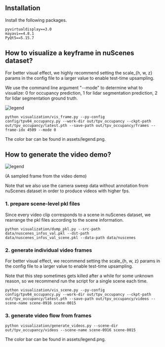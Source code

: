 ## Installation
Install the following packages.
```
pyvirtualdisplay==3.0
mayavi==4.8.1
PyQt5==5.15.7
```

## How to visualize a keyframe in nuScenes dataset?

For better visual effect, we highly recommend setting the scale_{h, w, z} params in the config file to a larger value to enable test-time upsampling.

We use the command line argument "--mode" to determine what to visualize: 0 for occupancy prediction, 1 for lidar segmentation prediction, 2 for lidar segmentation ground truth.

![legend](../assets/Visualize.png)

```
python visualization/vis_frame.py --py-config config/tpv04_occupancy.py --work-dir out/tpv_occupancy --ckpt-path out/tpv_occupancy/latest.pth --save-path out/tpv_occupancy/frames --frame-idx 4509 --mode 0
```

The color bar can be found in assets/legend.png.

## How to generate the video demo?

![legend](../assets/sample.png)

(A sampled frame from the video demo)

Note that we also use the camera sweep data without annotation from nuScenes dataset in order to produce videos with higher fps.

### 1. prepare scene-level pkl files

Since every video clip corresponds to a scene in nuScenes dataset, we rearrange the pkl files according to the scene information.

```
python visualization/dump_pkl.py --src-path data/nuscenes_infos_val.pkl --dst-path data/nuscenes_infos_val_scene.pkl --data-path data/nuscenes
```

### 2. generate individual video frames

For better visual effect, we recommend setting the scale_{h, w, z} params in the config file to a larger value to enable test-time upsampling.

Note that this step sometimes gets killed after a while for some unknown reason, so we recommend run the script for a single scene each time.

```
python visualization/vis_scene.py --py-config config/tpv04_occupancy.py --work-dir out/tpv_occupancy --ckpt-path out/tpv_occupancy/latest.pth --save-path out/tpv_occupancy/videos --scene-name scene-0916 scene-0015
```

### 3. generate video flow from frames

```
python visualization/generate_videos.py --scene-dir out/tpv_occupancy/videos --scene-name scene-0916 scene-0015
```

The color bar can be found in assets/legend.png.
